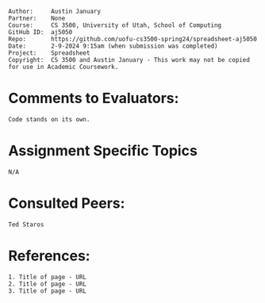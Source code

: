 ﻿```
Author:     Austin January
Partner:    None
Course:     CS 3500, University of Utah, School of Computing
GitHub ID:  aj5050
Repo:       https://github.com/uofu-cs3500-spring24/spreadsheet-aj5050
Date:       2-9-2024 9:15am (when submission was completed) 
Project:    Spreadsheet
Copyright:  CS 3500 and Austin January - This work may not be copied for use in Academic Coursework.
```

# Comments to Evaluators:
    Code stands on its own.
# Assignment Specific Topics
    N/A

# Consulted Peers:
    Ted Staros

# References:

    1. Title of page - URL
    2. Title of page - URL
    3. Title of page - URL
